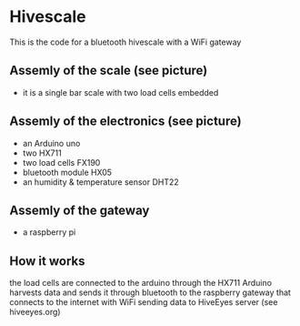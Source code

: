 # Hivescale
This is the code for a bluetooth hivescale with a WiFi gateway

## Assemly of the scale (see picture)
- it is a single bar scale with two load cells embedded 

## Assemly of the electronics (see picture)
- an Arduino uno
- two HX711
- two load cells FX190
- bluetooth module HX05
- an humidity & temperature sensor DHT22

## Assemly of the gateway
- a raspberry pi 


## How it works
the load cells are connected to the arduino through the HX711
Arduino harvests data and sends it through bluetooth to the raspberry gateway that connects to the internet with WiFi sending data to HiveEyes server (see hiveeyes.org)




